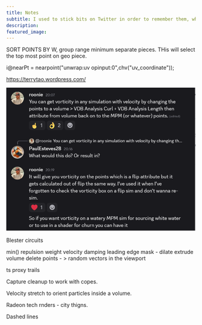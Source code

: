 ```yaml
---
title: Notes
subtitle: I used to stick bits on Twitter in order to remember them, which nowadays probably isn't the done thing.
description:
featured_image: 
---
```


SORT POINTS BY W, group range minimum separate pieces. THis will select the top most point on geo piece.

i@nearPt = nearpoint("unwrap:uv opinput:0",chv("uv_coordinate"));

https://terrytao.wordpress.com/

![alt text](../assets/notes/misc/roonie_vorticity.png)

Blester circuits

min()
repulsion weight
velocity damping
leading edge mask - dilate
extrude volume
delete points - > random
vectors in the viewport

ts proxy trails

Capture cleanup to work with copes.

Velocity stretch to orient particles inside a volume.

Radeon tech rnders - city thigns.

Dashed lines